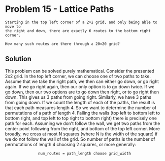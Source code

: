 # Problem 15 - Lattice Paths

```
Starting in the top left corner of a 2×2 grid, and only being able to move to
the right and down, there are exactly 6 routes to the bottom right corner.

How many such routes are there through a 20×20 grid?
```

## Solution
This problem can be solved purely mathematical.  Consider the presented 2x2
grid.  In the top left corner, we can choose one of two paths to take.  Assume
that we take the right path, we then can either go down, or go right again.
If we go right again, then our only option is to go down twice.  If we go down,
then our two options are to go down then right, or to go right then down.  This
gives us 3 paths from going right.  Similarly, we have 3 paths from going down.
If we count the length of each of the paths, the result is that each path
measures length 4.  So we want to determine the number of permutations of a
path of length 4.  Falling the walls (top left to bottom left to bottom right,
and top left to top right to bottom right) there is precisely one path for
each.  Assuming we don't follow the wall, we get two paths from the center
point following from the right, and bottom of the top left corner.  More
broadly, we cross at most N squares (where N is the width of the square) if we
do not follow the wall of the grid.  So number of paths is the number of
permutations of length 4 choosing 2 squares, or more generally:

                   num_routes = path_length choose grid_width
